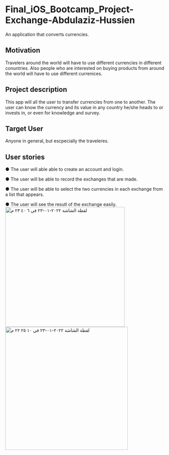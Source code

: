 # Final_iOS_Bootcamp_Project-Exchange-Abdulaziz-Hussien
An application that converts currencies. 


## Motivation
Travelers around the world will have to use different currencies in different conuntries. 
Also people who are interested on buying products from around the world will have to use different currenices.

## Project description
This app will all the user to transfer currencies from one to another. The user can know the currency and its value
in any country he/she heads to or invests in, or even for knowledge and survey.

## Target User
Anyone in general, but escpecially the traveleres.


## User stories
● The user will able able to create an account and login. 

● The user will be able to record the exchanges that are made.

● The user will be able to select the two currencies in each exchange from a list that appears. 

● The user will see the resutl of the exchange easily. 
<img width="376" alt="‏لقطة الشاشة ٢٠٢٢-٠١-٢٣ في ٦ ٤٠ ٢٣ م" src="https://user-images.githubusercontent.com/91871806/151340809-ab386fea-3db9-4b3e-91ec-8da3fb3540b0.png">
<img width="386" alt="‏لقطة الشاشة ٢٠٢٢-٠١-٢٣ في ١٠ ٢٥ ٢٢ م" src="https://user-images.githubusercontent.com/91871806/151341047-5a720e51-4983-4b95-820e-7299e440a87e.png">
